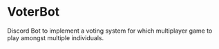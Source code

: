 # VoterBot
Discord Bot to implement a voting system for which multiplayer game to play amongst multiple individuals.
